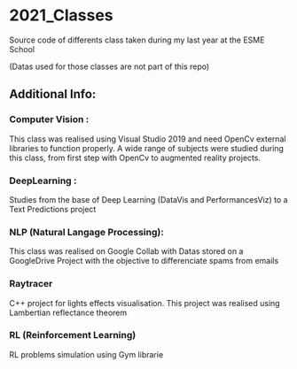 # 2021_Classes
Source code of differents class taken during my last year at the ESME School

(Datas used for those classes are not part of this repo)

## Additional Info:

### Computer Vision :
This class was realised using Visual Studio 2019 and need OpenCv external libraries to function properly.
A wide range of subjects were studied during this class, from first step with OpenCv to augmented reality projects.

### DeepLearning :
Studies from the base of Deep Learning (DataVis and PerformancesViz) to a Text Predictions project

### NLP (Natural Langage Processing):
This class was realised on Google Collab with Datas stored on a GoogleDrive
Project with the objective to differenciate spams from emails

### Raytracer 
C++ project for lights effects visualisation.
This project was realised using Lambertian reflectance theorem

### RL (Reinforcement Learning)
RL problems simulation using Gym librarie

